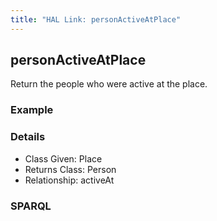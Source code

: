 ```yaml
---
title: "HAL Link: personActiveAtPlace"
---
```


## personActiveAtPlace

Return the people who were active at the place.

### Example




### Details

* Class Given: Place
* Returns Class: Person
* Relationship: activeAt


### SPARQL
```

```


